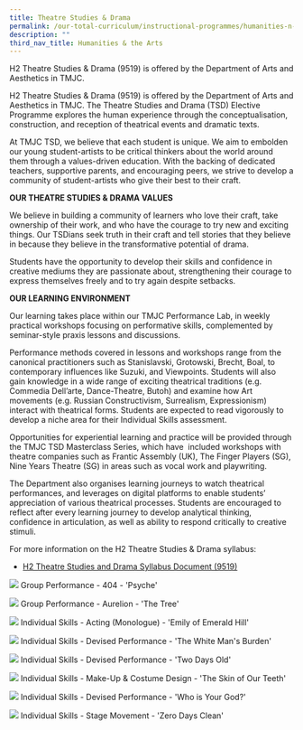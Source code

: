 ```yaml
---
title: Theatre Studies & Drama
permalink: /our-total-curriculum/instructional-programmes/humanities-n-the-arts/theatre-studies-n-drama/
description: ""
third_nav_title: Humanities & the Arts
---
```

H2 Theatre Studies & Drama (9519) is offered by the Department of Arts and Aesthetics in TMJC.  

H2 Theatre Studies & Drama (9519) is offered by the Department of Arts and Aesthetics in TMJC. The Theatre Studies and Drama (TSD) Elective Programme explores the human experience through the conceptualisation, construction, and reception of theatrical events and dramatic texts.  
  
At TMJC TSD, we believe that each student is unique. We aim to embolden our young student-artists to be critical thinkers about the world around them through a values-driven education. With the backing of dedicated teachers, supportive parents, and encouraging peers, we strive to develop a community of student-artists who give their best to their craft.  
  
**OUR THEATRE STUDIES & DRAMA VALUES**

We believe in building a community of learners who love their craft, take ownership of their work, and who have the courage to try new and exciting things. Our TSDians seek truth in their craft and tell stories that they believe in because they believe in the transformative potential of drama.  
  
Students have the opportunity to develop their skills and confidence in creative mediums they are passionate about, strengthening their courage to express themselves freely and to try again despite setbacks.  
  
**OUR LEARNING ENVIRONMENT**  

Our learning takes place within our TMJC Performance Lab, in weekly practical workshops focusing on performative skills, complemented by seminar-style praxis lessons and discussions.  
  
Performance methods covered in lessons and workshops range from the canonical practitioners such as Stanislavski, Grotowski, Brecht, Boal, to contemporary influences like Suzuki, and Viewpoints. Students will also gain knowledge in a wide range of exciting theatrical traditions (e.g. Commedia Dell’arte, Dance-Theatre, Butoh) and examine how Art movements (e.g. Russian Constructivism, Surrealism, Expressionism) interact with theatrical forms. Students are expected to read vigorously to develop a niche area for their Individual Skills assessment.  
  
Opportunities for experiential learning and practice will be provided through the TMJC TSD Masterclass Series, which have  included workshops with theatre companies such as Frantic Assembly (UK), The Finger Players (SG), Nine Years Theatre (SG) in areas such as vocal work and playwriting.  
  
The Department also organises learning journeys to watch theatrical performances, and leverages on digital platforms to enable students’ appreciation of various theatrical processes. Students are encouraged to reflect after every learning journey to develop analytical thinking, confidence in articulation, as well as ability to respond critically to creative stimuli.

  
For more information on the H2 Theatre Studies & Drama syllabus:  

* [H2 Theatre Studies and Drama Syllabus Document (9519)](https://www.seab.gov.sg/docs/default-source/national-examinations/syllabus/alevel/2022syllabus/9519_y22_sy.pdf)

![](/images/TMJC-OurCurriculum_IP_TSD_01.jpeg)
Group Performance - 404 - 'Psyche'

![](/images/TMJC-OurCurriculum_IP_TSD_02.jpeg)
Group Performance - Aurelion - 'The Tree'

![](/images/TMJC-OurCurriculum_IP_TSD_03.jpeg)
Individual Skills - Acting (Monologue) - 'Emily of Emerald Hill'

![](/images/TMJC-OurCurriculum_IP_TSD_04.jpeg)
Individual Skills - Devised Performance - 'The White Man's Burden'

![](/images/TMJC-OurCurriculum_IP_TSD_05.jpeg)
Individual Skills - Devised Performance - 'Two Days Old'

![](/images/TMJC-OurCurriculum_IP_TSD_06.jpeg)
Individual Skills - Make-Up & Costume Design - 'The Skin of Our Teeth'

![](/images/TMJC-OurCurriculum_IP_TSD_07.jpeg)
Individual Skills - Devised Performance - 'Who is Your God?'

![](/images/TMJC-OurCurriculum_IP_TSD_08.jpeg)
Individual Skills - Stage Movement - 'Zero Days Clean'